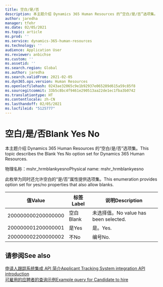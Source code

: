```yaml
---
title: 空白/是/否
description: 本主题介绍 Dynamics 365 Human Resources 的“空白/是/否”选项集。
author: jaredha
manager: tfehr
ms.date: 02/05/2021
ms.topic: article
ms.prod: ''
ms.service: dynamics-365-human-resources
ms.technology: ''
audience: Application User
ms.reviewer: anbichse
ms.custom: ''
ms.assetid: ''
ms.search.region: Global
ms.author: jaredha
ms.search.validFrom: 2021-02-05
ms.dyn365.ops.version: Human Resources
ms.openlocfilehash: 0243ae32065c9e1b92937e065289d615a59c85f8
ms.sourcegitcommit: 33b5c8bc4f9461e290513aa22de1ec1fba3b0742
ms.translationtype: HT
ms.contentlocale: zh-CN
ms.lasthandoff: 02/05/2021
ms.locfileid: "5125777"
---
```

# <a name="blank-yes-no"></a><span data-ttu-id="98320-103">空白/是/否</span><span class="sxs-lookup"><span data-stu-id="98320-103">Blank Yes No</span></span>

<span data-ttu-id="98320-104">本主题介绍 Dynamics 365 Human Resources 的“空白/是/否”选项集。</span><span class="sxs-lookup"><span data-stu-id="98320-104">This topic describes the Blank Yes No option set for Dynamics 365 Human Resources.</span></span>

<span data-ttu-id="98320-105">物理名称：mshr_hrmblankyesno</span><span class="sxs-lookup"><span data-stu-id="98320-105">Physical name: mshr_hrmblankyesno</span></span>

<span data-ttu-id="98320-106">此枚举为同时还允许空白的“是/否”属性提供选项集。</span><span class="sxs-lookup"><span data-stu-id="98320-106">This enumeration provides option set for yes/no properties that also allow blanks.</span></span>

| <span data-ttu-id="98320-107">值</span><span class="sxs-lookup"><span data-stu-id="98320-107">Value</span></span> | <span data-ttu-id="98320-108">标签</span><span class="sxs-lookup"><span data-stu-id="98320-108">Label</span></span> | <span data-ttu-id="98320-109">说明</span><span class="sxs-lookup"><span data-stu-id="98320-109">Description</span></span> |
| --- | --- | --- |
| <span data-ttu-id="98320-110">200000000</span><span class="sxs-lookup"><span data-stu-id="98320-110">200000000</span></span> | <span data-ttu-id="98320-111">空白</span><span class="sxs-lookup"><span data-stu-id="98320-111">Blank</span></span> | <span data-ttu-id="98320-112">未选择值。</span><span class="sxs-lookup"><span data-stu-id="98320-112">No value has been selected.</span></span> |
| <span data-ttu-id="98320-113">200000001</span><span class="sxs-lookup"><span data-stu-id="98320-113">200000001</span></span> | <span data-ttu-id="98320-114">是</span><span class="sxs-lookup"><span data-stu-id="98320-114">Yes</span></span> | <span data-ttu-id="98320-115">是。</span><span class="sxs-lookup"><span data-stu-id="98320-115">Yes.</span></span> |
| <span data-ttu-id="98320-116">200000002</span><span class="sxs-lookup"><span data-stu-id="98320-116">200000002</span></span> | <span data-ttu-id="98320-117">不</span><span class="sxs-lookup"><span data-stu-id="98320-117">No</span></span> | <span data-ttu-id="98320-118">编号</span><span class="sxs-lookup"><span data-stu-id="98320-118">No.</span></span> |

## <a name="see-also"></a><span data-ttu-id="98320-119">请参阅</span><span class="sxs-lookup"><span data-stu-id="98320-119">See also</span></span>

[<span data-ttu-id="98320-120">申请人跟踪系统集成 API 简介</span><span class="sxs-lookup"><span data-stu-id="98320-120">Applicant Tracking System integration API introduction</span></span>](hr-admin-integration-ats-api-introduction.md)<br>
[<span data-ttu-id="98320-121">可雇用的应聘者的查询示例</span><span class="sxs-lookup"><span data-stu-id="98320-121">Example query for Candidate to hire</span></span>](hr-admin-integration-ats-api-candidate-to-hire-example-query.md)

